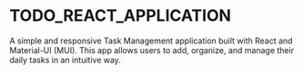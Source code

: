 # TODO_REACT_APPLICATION
A simple and responsive Task Management application built with React and Material-UI (MUI). This app allows users to add, organize, and manage their daily tasks in an intuitive way.
